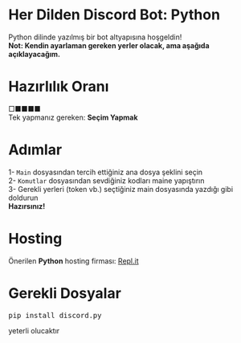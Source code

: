# Her Dilden Discord Bot: Python
Python dilinde yazılmış bir bot altyapısına hoşgeldin! <br />
**Not: Kendin ayarlaman gereken yerler olacak, ama aşağıda açıklayacağım.** <br />
# Hazırlılık Oranı
□■■■■ <br />
Tek yapmanız gereken: **Seçim Yapmak** <br />
# Adımlar
1- `Main` dosyasından tercih ettiğiniz ana dosya şeklini seçin <br />
2- `Komutlar` dosyasından sevdiğiniz kodları maine yapıştırın <br />
3- Gerekli yerleri (token vb.) seçtiğiniz main dosyasında yazdığı gibi doldurun <br />
**Hazırsınız!**
# Hosting
Önerilen **Python** hosting firması: <a href="https://repl.it" class="clickableLink">Repl.it</a> <br />
# Gerekli Dosyalar
<pre>pip install discord.py</pre> yeterli olucaktır
